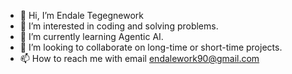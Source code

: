 - 👋 Hi, I’m Endale Tegegnework
- 👀 I’m interested in coding and solving problems.
- 🌱 I’m currently learning Agentic AI.
- 💞️ I’m looking to collaborate on long-time or short-time projects.
- 📫 How to reach me with email endalework90@gmail.com

<!---
endx-star/endx-star is a ✨ special ✨ repository because its `README.md` (this file) appears on your GitHub profile.
You can click the Preview link to take a look at your changes.
--->
